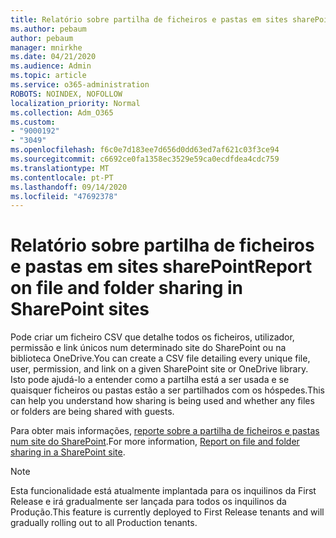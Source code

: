 ```yaml
---
title: Relatório sobre partilha de ficheiros e pastas em sites sharePoint
ms.author: pebaum
author: pebaum
manager: mnirkhe
ms.date: 04/21/2020
ms.audience: Admin
ms.topic: article
ms.service: o365-administration
ROBOTS: NOINDEX, NOFOLLOW
localization_priority: Normal
ms.collection: Adm_O365
ms.custom:
- "9000192"
- "3049"
ms.openlocfilehash: f6c0e7d183ee7d656d0dd63ed7af621c03f3ce94
ms.sourcegitcommit: c6692ce0fa1358ec3529e59ca0ecdfdea4cdc759
ms.translationtype: MT
ms.contentlocale: pt-PT
ms.lasthandoff: 09/14/2020
ms.locfileid: "47692378"
---
```

# <a name="report-on-file-and-folder-sharing-in-sharepoint-sites"></a><span data-ttu-id="b8510-102">Relatório sobre partilha de ficheiros e pastas em sites sharePoint</span><span class="sxs-lookup"><span data-stu-id="b8510-102">Report on file and folder sharing in SharePoint sites</span></span>

<span data-ttu-id="b8510-103">Pode criar um ficheiro CSV que detalhe todos os ficheiros, utilizador, permissão e link únicos num determinado site do SharePoint ou na biblioteca OneDrive.</span><span class="sxs-lookup"><span data-stu-id="b8510-103">You can create a CSV file detailing every unique file, user, permission, and link on a given SharePoint site or OneDrive library.</span></span> <span data-ttu-id="b8510-104">Isto pode ajudá-lo a entender como a partilha está a ser usada e se quaisquer ficheiros ou pastas estão a ser partilhados com os hóspedes.</span><span class="sxs-lookup"><span data-stu-id="b8510-104">This can help you understand how sharing is being used and whether any files or folders are being shared with guests.</span></span>

<span data-ttu-id="b8510-105">Para obter mais informações, [reporte sobre a partilha de ficheiros e pastas num site do SharePoint](https://docs.microsoft.com/sharepoint/sharing-reports).</span><span class="sxs-lookup"><span data-stu-id="b8510-105">For more information, [Report on file and folder sharing in a SharePoint site](https://docs.microsoft.com/sharepoint/sharing-reports).</span></span>

> [!NOTE]
> <span data-ttu-id="b8510-106">Esta funcionalidade está atualmente implantada para os inquilinos da First Release e irá gradualmente ser lançada para todos os inquilinos da Produção.</span><span class="sxs-lookup"><span data-stu-id="b8510-106">This feature is currently deployed to First Release tenants and will gradually rolling out to all Production tenants.</span></span>
